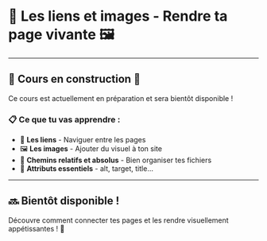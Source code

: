 # 🍳 Les liens et images - Rendre ta page vivante 🖼️

---

## 🚧 Cours en construction 🚧

Ce cours est actuellement en préparation et sera bientôt disponible !

### 📋 Ce que tu vas apprendre :

- 🔗 **Les liens** - Naviguer entre les pages
- 🖼️ **Les images** - Ajouter du visuel à ton site
- 📍 **Chemins relatifs et absolus** - Bien organiser tes fichiers
- 🎯 **Attributs essentiels** - alt, target, title...

---

## 🔜 Bientôt disponible !

Découvre comment connecter tes pages et les rendre visuellement appétissantes ! 🚀
